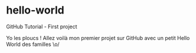 # hello-world
GitHub Tutorial - First project

Yo les ploucs ! Allez voilà mon premier projet sur GitHub avec un petit Hello World des familles \o/
